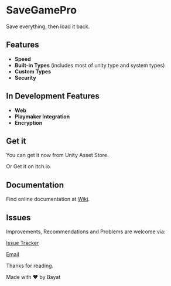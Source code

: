 # SaveGamePro
Save everything, then load it back.

## Features
- **Speed**
- **Built-in Types** (includes most of unity type and system types)
- **Custom Types**
- **Security**

## In Development Features
- **Web**
- **Playmaker Integration**
- **Encryption**

## Get it
You can get it now from Unity Asset Store.

Or Get it on itch.io.

## Documentation
Find online documentation at [Wiki](https://github.com/EmpireAssets/SaveGamePro/wiki).

## Issues
Improvements, Recommendations and Problems are welcome via:

[Issue Tracker](https://github.com/EmpireAssets/SaveGamePro/issues)

[Email](mailto:hasanbayat1393@gmail.com)

Thanks for reading.

Made with :heart: by Bayat